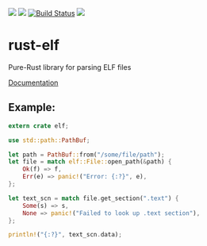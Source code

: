 [![](https://img.shields.io/crates/v/elf.svg)](https://crates.io/crates/elf)
[![](https://img.shields.io/crates/d/elf.svg)](https://crates.io/crates/elf)
[![Build Status](https://github.com/cole14/rust-elf/actions/workflows/rust.yml/badge.svg)](https://github.com/cole14/rust-elf/actions)
[![](https://docs.rs/elf/badge.svg)](https://docs.rs/elf/)

# rust-elf
Pure-Rust library for parsing ELF files

[Documentation](http://cole14.github.io/rust-elf/)

## Example:
```rust
extern crate elf;

use std::path::PathBuf;

let path = PathBuf::from("/some/file/path");
let file = match elf::File::open_path(&path) {
    Ok(f) => f,
    Err(e) => panic!("Error: {:?}", e),
};

let text_scn = match file.get_section(".text") {
    Some(s) => s,
    None => panic!("Failed to look up .text section"),
};

println!("{:?}", text_scn.data);

```
